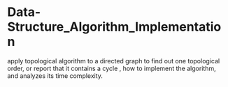 # Data-Structure_Algorithm_Implementation
apply topological algorithm to a directed graph to find out one topological order, or report that it contains a cycle , how to implement the algorithm, and analyzes its time complexity.
